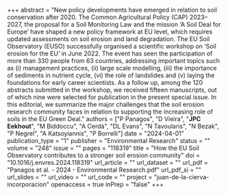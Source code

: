 +++
abstract = "New policy developments have emerged in relation to soil conservation after 2020. The Common Agricultural Policy (CAP) 2023–2027, the proposal for a Soil Monitoring Law and the mission ‘A Soil Deal for Europe’ have shaped a new policy framework at EU level, which requires updated assessments on soil erosion and land degradation. The EU Soil Observatory (EUSO) successfully organised a scientific workshop on ‘Soil erosion for the EU’ in June 2022. The event has seen the participation of more than 330 people from 63 countries, addressing important topics such as (i) management practices, (ii) large scale modelling, (iii) the importance of sediments in nutrient cycle, (vi) the role of landslides and (v) laying the foundations for early career scientists. As a follow up, among the 120 abstracts submitted in the workshop, we received fifteen manuscripts, out of which nine were selected for publication in the present special issue. In this editorial, we summarize the major challenges that the soil erosion research community faces in relation to supporting the increasing role of soils in the EU Green Deal."
authors = ["P Panagos", "D Vieira", "**JPC Eekhout**", "M Biddoccu", "A Cerdà", "DL Evans", "N Tavoularis", "N Bezak", "P Negrel", "A Katsoyiannis", "P Borrelli"]
date = "2024-04-01"
publication_type = "1"
publisher = "Environmental Research"
status = ""
volume = "248"
issue = ""
pages = "118319"
title = "How the EU Soil Observatory contributes to a stronger soil erosion community"
doi = "10.1016/j.envres.2024.118319"
url_article = ""
url_dataset = ""
url_pdf = "Panagos et al. - 2024 - Environmental Research.pdf"
url_pdf_si = ""
url_slides = ""
url_video = ""
url_code = ""
project = "juan-de-la-cierva-incorporacion"
openaccess = true
inPrep = "false"
+++
